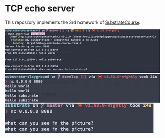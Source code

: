 # TCP echo server 

This repository implements the 3rd homework of [SubstrateCourse](https://github.com/SubstrateCourse).

![server](./assets/server.png)
![client-1](./assets/client-1.png)
![client-2](./assets/client-2.png)
